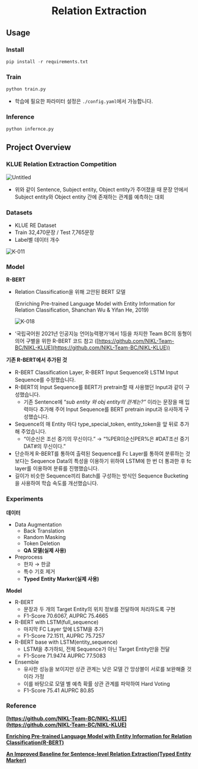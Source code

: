 <h1 align="center">
Relation Extraction
</h1>

## Usage

### Install

```python
pip install -r requirements.txt
```

### Train

```python
python train.py
```

- 학습에 필요한 파라미터 설정은 `./config.yaml`에서 가능합니다.

### Inference

```python
python infernce.py
```

## Project Overview

### **KLUE Relation Extraction Competition**

![Untitled](https://user-images.githubusercontent.com/97524113/172302297-0d31b51e-2c11-40c9-9a6d-10cb543e9061.png)


- 위와 같이 Sentence, Subject entity, Object entity가 주어졌을 때 문장 안에서 Subject entity와 Object entity 간에 존재하는 관계를 예측하는 대회

### **Datasets**

- KLUE RE Dataset
- Train 32,470문장 / Test 7,765문장
- Label별 데이터 개수

![K-011](https://user-images.githubusercontent.com/97524113/172302321-6769d7ad-0c2d-4615-b61b-b72172d08b2b.jpg)


### **Model**

**R-BERT**

- Relation Classification을 위해 고안된 BERT 모델
    
    (Enriching Pre-trained Language Model with Entity Information for Relation Classification, Shanchan Wu & Yifan He, 2019)
    
    ![K-018](https://user-images.githubusercontent.com/97524113/172302349-59fc6387-9568-4e1f-b0fe-e806aa2cef94.jpg)

    
- ‘국립국어원 2021년 인공지능 언어능력평가’에서 1등을 차지한 Team BC의 동형이의어 구별을 위한 R-BERT 코드 참고 ([https://github.com/NIKL-Team-BC/NIKL-KLUE](https://github.com/NIKL-Team-BC/NIKL-KLUE))

**기존 R-BERT에서 추가된 것**

- R-BERT Classification Layer, R-BERT Input Sequence와 LSTM Input Sequence를 수정했습니다.
- R-BERT의 Input Sequence를 BERT가 pretrain할 때 사용했던 Input과 같이 구성했습니다.
    - 기존 Sentence에 “*sub entity 와 obj entity의 관계는?”* 이라는 문장을 매 입력마다 추가해 주어 Input Sequence를 BERT pretrain input과 유사하게 구성했습니다.
- Sequence의 매 Entity 마다 type_special_token, entity_token을 앞 뒤로 추가해 주었습니다.
    - “이순신은 조선 중기의 무신이다.” → “%PER이순신PER%은 #DAT조선 중기DAT#의 무신이다.”
- 단순하게 R-BERT를 통하여 출력된 Sequence를 Fc Layer를 통하여 분류하는 것보다는 Sequence Data의 특성을 이용하기 위하여 LSTM에 한 번 더 통과한 후 fc layer를 이용하여 분류를 진행했습니다.
- 길이가 비슷한 Sequence끼리 Batch를 구성하는 방식인 Sequence Bucketing을 사용하여 학습 속도를 개선했습니다.

### **Experiments**

**데이터**

- Data Augmentation
    - Back Translation
    - Random Masking
    - Token Deletion
    - **QA 모델(실제 사용)**
- Preprocess
    - 한자 → 한글
    - 특수 기호 제거
    - **Typed** **Entity Marker(실제 사용)**

**Model**

- R-BERT
    - 문장과 두 개의 Target Entity의 위치 정보를 전달하여 처리하도록 구현
    - F1-Score 70.6067, AUPRC 75.4665
- R-BERT with LSTM(full_sequence)
    - 마지막 FC Layer 앞에 LSTM을 추가
    - F1-Score 72.1511, AUPRC 75.7257
- R-BERT base with LSTM(entity_sequence)
    - LSTM을 추가하되, 전체 Sequence가 아닌 Target Entity만을 전달
    - F1-Score 71.9474  AUPRC 77.5083
- Ensemble
    - 유사한 성능을 보이지만 상관 관계는 낮은 모델 간 앙상블이 서로를 보완해줄 것이라 가정
    - 이를 바탕으로 모델 별 예측 확률 상관 관계를 파악하여 Hard Voting
    - F1-Score 75.41 AUPRC 80.85

### **Reference**

****[https://github.com/NIKL-Team-BC/NIKL-KLUE](https://github.com/NIKL-Team-BC/NIKL-KLUE)****

****[Enriching Pre-trained Language Model with Entity Information for Relation Classification(R-BERT)](https://arxiv.org/abs/1905.08284)****

****[An Improved Baseline for Sentence-level Relation Extraction(Typed Entity Marker)](https://arxiv.org/abs/2102.01373)****
